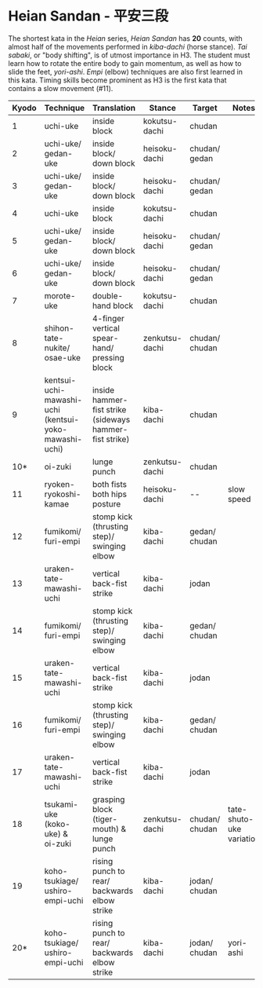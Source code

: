 # Heian Sandan - 平安三段

The shortest kata in the _Heian_ series, _Heian Sandan_ has **20** counts, with almost half of the movements performed in _kiba-dachi_ (horse stance). _Tai sabaki_, or "body shifting", is of utmost importance in H3. The student must learn how to rotate the entire body to gain momentum, as well as how to slide the feet, _yori-ashi_. _Empi_ (elbow) techniques are also first learned in this kata. Timing skills become prominent as H3 is the first kata that contains a slow movement (\#11).


| Kyodo | Technique | Translation | Stance | Target | Notes |
| ----- | --------- | ----------- | ------ | ------ | ----- |
| 1     | uchi-uke  | inside block | kokutsu-dachi | chudan | |
| 2     | uchi-uke/<br>gedan-uke | inside block/<br>down block | heisoku-dachi | chudan/<br>gedan | |
| 3     | uchi-uke/<br>gedan-uke | inside block/<br>down block | heisoku-dachi | chudan/<br>gedan | |
| 4     | uchi-uke | inside block | kokutsu-dachi | chudan | |
| 5     | uchi-uke/<br>gedan-uke | inside block/<br>down block | heisoku-dachi | chudan/<br>gedan | |
| 6     | uchi-uke/<br>gedan-uke | inside block/<br>down block | heisoku-dachi | chudan/<br>gedan | |
| 7     | morote-uke | double-hand block | kokutsu-dachi | chudan | |
| 8     | shihon-tate-nukite/<br>osae-uke | 4-finger vertical spear-hand/<br>pressing block | zenkutsu-dachi | chudan/<br>chudan | |
| 9     | kentsui-uchi-mawashi-uchi<br>(kentsui-yoko-mawashi-uchi) | inside hammer-fist strike<br>(sideways hammer-fist strike) | kiba-dachi | chudan | |
| 10*   | oi-zuki | lunge punch | zenkutsu-dachi | chudan | |
| 11    | ryoken-ryokoshi-kamae | both fists both hips posture | heisoku-dachi | -- | slow speed |
| 12    | fumikomi/<br>furi-empi | stomp kick (thrusting step)/<br>swinging elbow | kiba-dachi | gedan/<br>chudan | |
| 13    | uraken-tate-mawashi-uchi | vertical back-fist strike | kiba-dachi | jodan | |
| 14    | fumikomi/<br>furi-empi | stomp kick (thrusting step)/<br>swinging elbow | kiba-dachi | gedan/<br>chudan | |
| 15    | uraken-tate-mawashi-uchi | vertical back-fist strike | kiba-dachi | jodan | |
| 16    | fumikomi/<br>furi-empi | stomp kick (thrusting step)/<br>swinging elbow | kiba-dachi | gedan/<br>chudan | |
| 17    | uraken-tate-mawashi-uchi | vertical back-fist strike | kiba-dachi | jodan | |
| 18    | tsukami-uke (koko-uke) &<br>oi-zuki | grasping block (tiger-mouth) & <br>lunge punch | zenkutsu-dachi | chudan/<br>chudan | tate-shuto-uke variation |
| 19    | koho-tsukiage/<br>ushiro-empi-uchi | rising punch to rear/<br>backwards elbow strike | kiba-dachi | jodan/<br>chudan | |
| 20*   | koho-tsukiage/<br>ushiro-empi-uchi | rising punch to rear/<br>backwards elbow strike | kiba-dachi | jodan/<br>chudan | yori-ashi |
